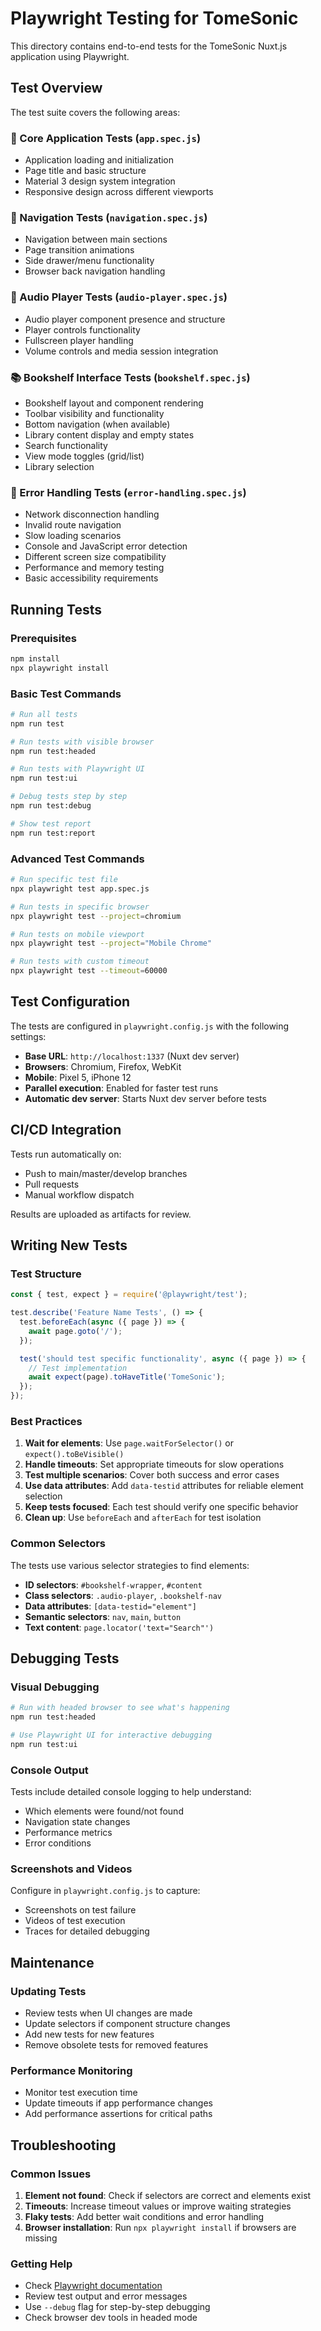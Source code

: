 # Playwright Testing for TomeSonic

This directory contains end-to-end tests for the TomeSonic Nuxt.js application using Playwright.

## Test Overview

The test suite covers the following areas:

### 📱 Core Application Tests (`app.spec.js`)
- Application loading and initialization
- Page title and basic structure
- Material 3 design system integration
- Responsive design across different viewports

### 🧭 Navigation Tests (`navigation.spec.js`)
- Navigation between main sections
- Page transition animations
- Side drawer/menu functionality
- Browser back navigation handling

### 🎵 Audio Player Tests (`audio-player.spec.js`)
- Audio player component presence and structure
- Player controls functionality
- Fullscreen player handling
- Volume controls and media session integration

### 📚 Bookshelf Interface Tests (`bookshelf.spec.js`)
- Bookshelf layout and component rendering
- Toolbar visibility and functionality
- Bottom navigation (when available)
- Library content display and empty states
- Search functionality
- View mode toggles (grid/list)
- Library selection

### 🚨 Error Handling Tests (`error-handling.spec.js`)
- Network disconnection handling
- Invalid route navigation
- Slow loading scenarios
- Console and JavaScript error detection
- Different screen size compatibility
- Performance and memory testing
- Basic accessibility requirements

## Running Tests

### Prerequisites
```bash
npm install
npx playwright install
```

### Basic Test Commands

```bash
# Run all tests
npm run test

# Run tests with visible browser
npm run test:headed

# Run tests with Playwright UI
npm run test:ui

# Debug tests step by step
npm run test:debug

# Show test report
npm run test:report
```

### Advanced Test Commands

```bash
# Run specific test file
npx playwright test app.spec.js

# Run tests in specific browser
npx playwright test --project=chromium

# Run tests on mobile viewport
npx playwright test --project="Mobile Chrome"

# Run tests with custom timeout
npx playwright test --timeout=60000
```

## Test Configuration

The tests are configured in `playwright.config.js` with the following settings:

- **Base URL**: `http://localhost:1337` (Nuxt dev server)
- **Browsers**: Chromium, Firefox, WebKit
- **Mobile**: Pixel 5, iPhone 12
- **Parallel execution**: Enabled for faster test runs
- **Automatic dev server**: Starts Nuxt dev server before tests

## CI/CD Integration

Tests run automatically on:
- Push to main/master/develop branches
- Pull requests
- Manual workflow dispatch

Results are uploaded as artifacts for review.

## Writing New Tests

### Test Structure
```javascript
const { test, expect } = require('@playwright/test');

test.describe('Feature Name Tests', () => {
  test.beforeEach(async ({ page }) => {
    await page.goto('/');
  });

  test('should test specific functionality', async ({ page }) => {
    // Test implementation
    await expect(page).toHaveTitle('TomeSonic');
  });
});
```

### Best Practices

1. **Wait for elements**: Use `page.waitForSelector()` or `expect().toBeVisible()`
2. **Handle timeouts**: Set appropriate timeouts for slow operations
3. **Test multiple scenarios**: Cover both success and error cases
4. **Use data attributes**: Add `data-testid` attributes for reliable element selection
5. **Keep tests focused**: Each test should verify one specific behavior
6. **Clean up**: Use `beforeEach` and `afterEach` for test isolation

### Common Selectors

The tests use various selector strategies to find elements:
- **ID selectors**: `#bookshelf-wrapper`, `#content`
- **Class selectors**: `.audio-player`, `.bookshelf-nav`
- **Data attributes**: `[data-testid="element"]`
- **Semantic selectors**: `nav`, `main`, `button`
- **Text content**: `page.locator('text="Search"')`

## Debugging Tests

### Visual Debugging
```bash
# Run with headed browser to see what's happening
npm run test:headed

# Use Playwright UI for interactive debugging
npm run test:ui
```

### Console Output
Tests include detailed console logging to help understand:
- Which elements were found/not found
- Navigation state changes
- Performance metrics
- Error conditions

### Screenshots and Videos
Configure in `playwright.config.js` to capture:
- Screenshots on test failure
- Videos of test execution
- Traces for detailed debugging

## Maintenance

### Updating Tests
- Review tests when UI changes are made
- Update selectors if component structure changes
- Add new tests for new features
- Remove obsolete tests for removed features

### Performance Monitoring
- Monitor test execution time
- Update timeouts if app performance changes
- Add performance assertions for critical paths

## Troubleshooting

### Common Issues

1. **Element not found**: Check if selectors are correct and elements exist
2. **Timeouts**: Increase timeout values or improve waiting strategies
3. **Flaky tests**: Add better wait conditions and error handling
4. **Browser installation**: Run `npx playwright install` if browsers are missing

### Getting Help

- Check [Playwright documentation](https://playwright.dev/docs/intro)
- Review test output and error messages
- Use `--debug` flag for step-by-step debugging
- Check browser dev tools in headed mode